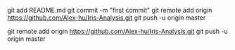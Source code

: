 git add README.md
git commit -m "first commit"
git remote add origin https://github.com/Alex-hu/Iris-Analysis.git
git push -u origin master

git remote add origin https://github.com/Alex-hu/Iris-Analysis.git
git push -u origin master


